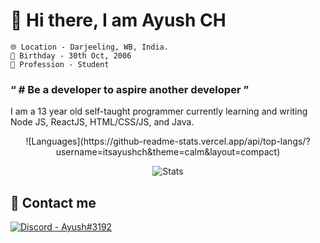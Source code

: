 # 👋 Hi there, I am Ayush CH

	🌐 Location - Darjeeling, WB, India.
	🎂 Birthday - 30th Oct, 2006
	👤 Profession - Student
	
### &ldquo; # Be a developer to aspire another developer &rdquo;

I am a 13 year old self-taught programmer currently learning and writing Node JS, ReactJS, HTML/CSS/JS, and Java.
<div align="center">
![Languages](https://github-readme-stats.vercel.app/api/top-langs/?username=itsayushch&theme=calm&layout=compact)

![Stats](https://github-readme-stats.vercel.app/api?username=itsayushch&theme=calm&layout=compact&count_private=true)
</div>

## 📧 Contact me
<a href='https://discord.gg/sY57ftY'>
	<img src="https://img.shields.io/badge/Discord-Ayush%233192-B1A7F0?style=for-the-badge&logo=discord&link=https://discord.gg/sY57ftY" alt='Discord - Ayush#3192'>
</a>




